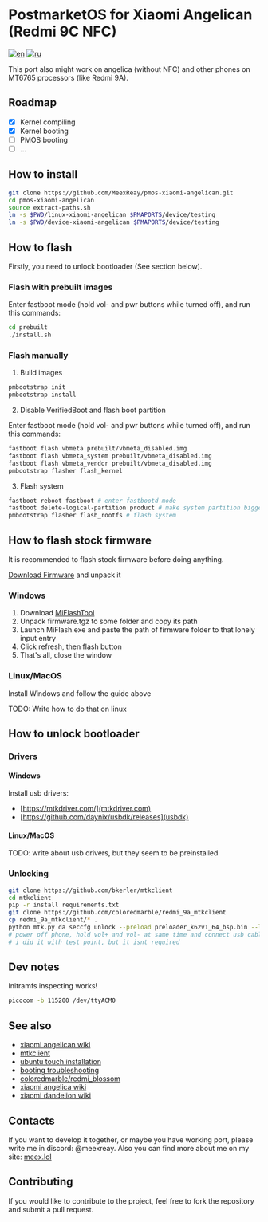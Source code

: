 # PostmarketOS for Xiaomi Angelican (Redmi 9C NFC)

[![en](https://img.shields.io/badge/lang-en-red.svg)](README.md)
[![ru](https://img.shields.io/badge/lang-ru-green.svg)](README.ru.md)

This port also might work on angelica (without NFC) and other phones on MT6765 processors (like Redmi 9A).

## Roadmap

- [x] Kernel compiling
- [x] Kernel booting
- [ ] PMOS booting
- [ ] ...

## How to install

```bash
git clone https://github.com/MeexReay/pmos-xiaomi-angelican.git
cd pmos-xiaomi-angelican
source extract-paths.sh
ln -s $PWD/linux-xiaomi-angelican $PMAPORTS/device/testing
ln -s $PWD/device-xiaomi-angelican $PMAPORTS/device/testing
```

## How to flash

Firstly, you need to unlock bootloader (See section below).

### Flash with prebuilt images

Enter fastboot mode (hold vol- and pwr buttons while turned off), and run this commands:

```bash
cd prebuilt
./install.sh
```

### Flash manually

1. Build images

```bash
pmbootstrap init
pmbootstrap install
```

2. Disable VerifiedBoot and flash boot partition

Enter fastboot mode (hold vol- and pwr buttons while turned off), and run this commands:

```bash
fastboot flash vbmeta prebuilt/vbmeta_disabled.img
fastboot flash vbmeta_system prebuilt/vbmeta_disabled.img
fastboot flash vbmeta_vendor prebuilt/vbmeta_disabled.img
pmbootstrap flasher flash_kernel
```

3. Flash system

```bash
fastboot reboot fastboot # enter fastbootd mode
fastboot delete-logical-partition product # make system partition bigger
pmbootstrap flasher flash_rootfs # flash system
```

## How to flash stock firmware

It is recommended to flash stock firmware before doing anything.

[Download Firmware](https://xmfirmwareupdater.com/miui/angelican/stable/V12.0.16.0.QCSMIXM/) and unpack it

### Windows

1. Download [MiFlashTool](https://cdn.alsgp0.fds.api.mi-img.com/micomm/MiFlash2020-3-14-0.rar)
2. Unpack firmware.tgz to some folder and copy its path
3. Launch MiFlash.exe and paste the path of firmware folder to that lonely input entry
4. Click refresh, then flash button
5. That's all, close the window

### Linux/MacOS

Install Windows and follow the guide above

TODO: Write how to do that on linux

## How to unlock bootloader

### Drivers

#### Windows

Install usb drivers:

- [https://mtkdriver.com/](mtkdriver.com)
- [https://github.com/daynix/usbdk/releases](usbdk)

#### Linux/MacOS

TODO: write about usb drivers, but they seem to be preinstalled

### Unlocking

```bash
git clone https://github.com/bkerler/mtkclient
cd mtkclient
pip -r install requirements.txt
git clone https://github.com/coloredmarble/redmi_9a_mtkclient
cp redmi_9a_mtkclient/* .
python mtk.py da seccfg unlock --preload preloader_k62v1_64_bsp.bin --loader n.bin
# power off phone, hold vol+ and vol- at same time and connect usb cable
# i did it with test point, but it isnt required
```

## Dev notes

Initramfs inspecting works!

```bash
picocom -b 115200 /dev/ttyACM0
```

## See also

- [xiaomi angelican wiki](https://wiki.postmarketos.org/wiki/Xiaomi_Redmi_9C_NFC_(xiaomi-angelican))
- [mtkclient](https://github.com/bkerler/mtkclient)
- [ubuntu touch installation](https://gist.github.com/sivinnguyen/a6f65c5af9198d40d396e11048512347)
- [booting troubleshooting](https://wiki.postmarketos.org/wiki/Troubleshooting_on-device_issues/Booting_problems)
- [coloredmarble/redmi_blossom](https://github.com/coloredmarble/redmi_blossom)
- [xiaomi angelica wiki](https://wiki.postmarketos.org/wiki/Xiaomi_Redmi_9C_(xiaomi-angelica))
- [xiaomi dandelion wiki](https://wiki.postmarketos.org/wiki/Xiaomi_Redmi_9A_(xiaomi-dandelion))

## Contacts

If you want to develop it together, or maybe you have working port, please write me in discord: @meexreay. Also you can find more about me on my site: [meex.lol](https://meex.lol/about)

## Contributing

If you would like to contribute to the project, feel free to fork the repository and submit a pull request.

